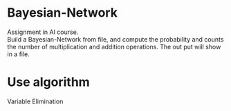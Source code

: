 # Bayesian-Network
Assignment in AI course.  
Build a Bayesian-Network from file, and compute the probability and 
counts the number of multiplication and addition operations. 
The out put will show in a file.

# Use algorithm
Variable Elimination
